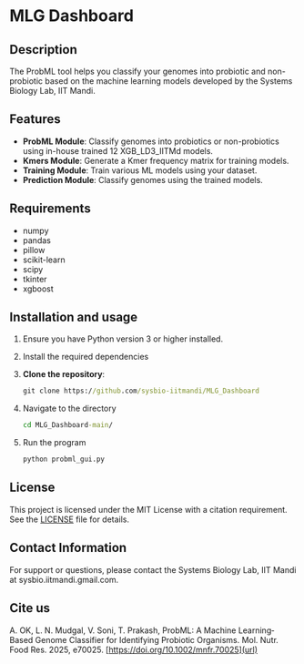 # MLG Dashboard

## Description
The ProbML tool helps you classify your genomes into probiotic and non-probiotic based on the machine learning models developed by the Systems Biology Lab, IIT Mandi.

## Features
- **ProbML Module**: Classify genomes into probiotics or non-probiotics using in-house trained 12 XGB_LD3_IITMd models.
- **Kmers Module**: Generate a Kmer frequency matrix for training models.
- **Training Module**: Train various ML models using your dataset.
- **Prediction Module**: Classify genomes using the trained models.

## Requirements
- numpy
- pandas
- pillow
- scikit-learn
- scipy
- tkinter
- xgboost

## Installation and usage
1. Ensure you have Python version 3 or higher installed.
2. Install the required dependencies
3. **Clone the repository**:

    ```cmd
    git clone https://github.com/sysbio-iitmandi/MLG_Dashboard

    ```
4. Navigate to the directory

    ```cmd
    cd MLG_Dashboard-main/
    ```
5. Run the program

    ```cmd
    python probml_gui.py
    ```

## License

This project is licensed under the MIT License with a citation requirement. See the [LICENSE](LICENSE) file for details.

## Contact Information
  For support or questions, please contact the Systems Biology Lab, IIT Mandi at sysbio.iitmandi.gmail.com.

## Cite us
A. OK, L. N. Mudgal, V. Soni, T. Prakash, ProbML: A Machine Learning‐Based Genome Classifier for Identifying Probiotic Organisms. Mol. Nutr. Food Res. 2025, e70025. [https://doi.org/10.1002/mnfr.70025](url)

